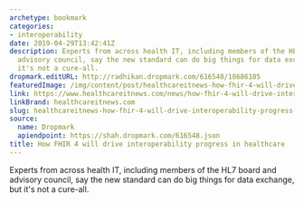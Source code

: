 ```yaml
---
archetype: bookmark
categories:
- interoperability
date: 2019-04-29T13:42:41Z
description: Experts from across health IT, including members of the HL7 board and
  advisory council, say the new standard can do big things for data exchange, but
  it's not a cure-all.
dropmark.editURL: http://radhikan.dropmark.com/616548/18686185
featuredImage: /img/content/post/healthcareitnews-how-fhir-4-will-drive-interoperability-progress-in-healthcare.png
link: https://www.healthcareitnews.com/news/how-fhir-4-will-drive-interoperability-progress-healthcare
linkBrand: healthcareitnews.com
slug: healthcareitnews-how-fhir-4-will-drive-interoperability-progress-in-healthcare
source:
  name: Dropmark
  apiendpoint: https://shah.dropmark.com/616548.json
title: How FHIR 4 will drive interoperability progress in healthcare
---
```

Experts from across health IT, including members of the HL7 board and advisory council, say the new standard can do big things for data exchange, but it's not a cure-all.